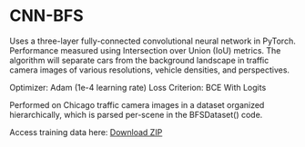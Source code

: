 # CNN-BFS
Uses a three-layer fully-connected convolutional neural network in PyTorch. Performance measured using Intersection over Union (IoU) metrics. The algorithm will separate cars from the background landscape in traffic camera images of various resolutions, vehicle densities, and perspectives.

Optimizer: Adam (1e-4 learning rate)
Loss Criterion: BCE With Logits

Performed on Chicago traffic camera images in a dataset organized hierarchically, which is parsed per-scene in the BFSDataset() code.

Access training data here: <a href="https://github.com/siddhshah/CNN-BFS/releases/tag/v1.0" download>Download ZIP</a>
